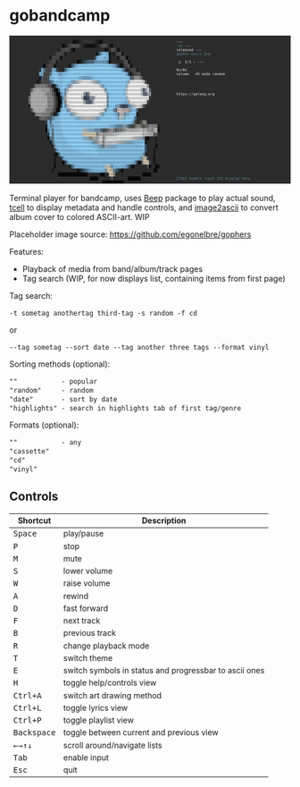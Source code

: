 # gobandcamp

![screenshot](/assets/screenshot.png)

Terminal player for bandcamp, uses [Beep](https://github.com/faiface/beep/) package to play actual sound, [tcell](https://github.com/gdamore/tcell) to display metadata and handle controls, and [image2ascii](https://github.com/qeesung/image2ascii) to convert album cover to colored ASCII-art. WIP
 
Placeholder image source: https://github.com/egonelbre/gophers

Features:
- Playback of media from band/album/track pages
- Tag search (WIP, for now displays list, containing items from first page)

Tag search:

    -t sometag anothertag third-tag -s random -f cd

or

    --tag sometag --sort date --tag another three tags --format vinyl

Sorting methods (optional):

    ""           - popular
    "random"     - random
    "date"       - sort by date
    "highlights" - search in highlights tab of first tag/genre

Formats (optional):

    ""           - any
    "cassette"
    "cd"
    "vinyl"


## Controls

|                     Shortcut                     | Description                                            |
|--------------------------------------------------|--------------------------------------------------------|
|                 <kbd>Space</kbd>                 | play/pause                                             |
|                   <kbd>P</kbd>                   | stop                                                   |
|                   <kbd>M</kbd>                   | mute                                                   |
|                   <kbd>S</kbd>                   | lower volume                                           |
|                   <kbd>W</kbd>                   | raise volume                                           |
|                   <kbd>A</kbd>                   | rewind                                                 |
|                   <kbd>D</kbd>                   | fast forward                                           |
|                   <kbd>F</kbd>                   | next track                                             |
|                   <kbd>B</kbd>                   | previous track                                         |
|                   <kbd>R</kbd>                   | change playback mode                                   |
|                   <kbd>T</kbd>                   | switch theme                                           |
|                   <kbd>E</kbd>                   | switch symbols in status and progressbar to ascii ones |
|                   <kbd>H</kbd>                   | toggle help/controls view                              |
|                <kbd>Ctrl+A</kbd>                 | switch art drawing method                              |
|                <kbd>Ctrl+L</kbd>                 | toggle lyrics view                                     |
|                <kbd>Ctrl+P</kbd>                 | toggle playlist view                                   |
|               <kbd>Backspace</kbd>               | toggle between current and previous view               |
| <kbd>←</kbd><kbd>→</kbd><kbd>↑</kbd><kbd>↓</kbd> | scroll around/navigate lists                           |
|                  <kbd>Tab</kbd>                  | enable input                                           |
|                  <kbd>Esc</kbd>                  | quit                                                   |
